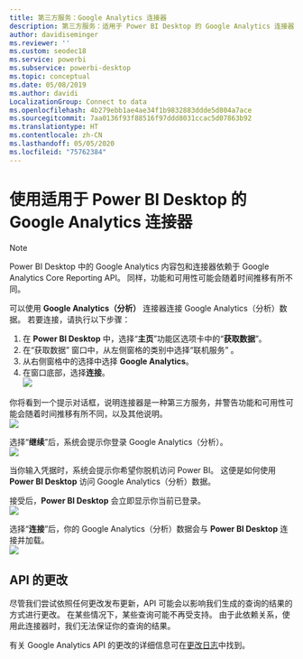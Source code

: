 ```yaml
---
title: 第三方服务：Google Analytics 连接器
description: 第三方服务：适用于 Power BI Desktop 的 Google Analytics 连接器
author: davidiseminger
ms.reviewer: ''
ms.custom: seodec18
ms.service: powerbi
ms.subservice: powerbi-desktop
ms.topic: conceptual
ms.date: 05/08/2019
ms.author: davidi
LocalizationGroup: Connect to data
ms.openlocfilehash: 4b279ebb1ae4ae34f1b9832883ddde5d804a7ace
ms.sourcegitcommit: 7aa0136f93f88516f97ddd8031ccac5d07863b92
ms.translationtype: HT
ms.contentlocale: zh-CN
ms.lasthandoff: 05/05/2020
ms.locfileid: "75762384"
---
```

# <a name="use-the-google-analytics-connector-for-power-bi-desktop"></a>使用适用于 Power BI Desktop 的 Google Analytics 连接器
> [!NOTE]
> Power BI Desktop 中的 Google Analytics 内容包和连接器依赖于 Google Analytics Core Reporting API。 同样，功能和可用性可能会随着时间推移有所不同。

可以使用 **Google Analytics（分析）** 连接器连接 Google Analytics（分析）数据。 若要连接，请执行以下步骤：

1. 在 **Power BI Desktop** 中，选择“**主页**”功能区选项卡中的“**获取数据**”。
2. 在“获取数据”  窗口中，从左侧窗格的类别中选择“联机服务”  。
3. 从右侧窗格中的选择中选择 **Google Analytics**。
4. 在窗口底部，选择**连接**。  
   ![](media/service-google-analytics-connector/tps_googleanalytics_1.png)

你将看到一个提示对话框，说明连接器是一种第三方服务，并警告功能和可用性可能会随着时间推移有所不同，以及其他说明。  
![](media/service-google-analytics-connector/tps_googleanalytics_2.png)

选择“**继续**”后，系统会提示你登录 Google Analytics（分析）。  
![](media/service-google-analytics-connector/tps_googleanalytics_3.png)

当你输入凭据时，系统会提示你希望你脱机访问 Power BI。 这便是如何使用 **Power BI Desktop** 访问 Google Analytics（分析）数据。  

接受后，**Power BI Desktop** 会立即显示你当前已登录。  
![](media/service-google-analytics-connector/tps_googleanalytics_5.png)

选择“**连接**”后，你的 Google Analytics（分析）数据会与 **Power BI Desktop** 连接并加载。  
![](media/service-google-analytics-connector/tps_googleanalytics_6.png)

## <a name="changes-to-the-api"></a>API 的更改
尽管我们尝试依照任何更改发布更新，API 可能会以影响我们生成的查询的结果的方式进行更改。 在某些情况下，某些查询可能不再受支持。 由于此依赖关系，使用此连接器时，我们无法保证你的查询的结果。

有关 Google Analytics API 的更改的详细信息可在[更改日志](https://developers.google.com/analytics/devguides/changelog)中找到。

